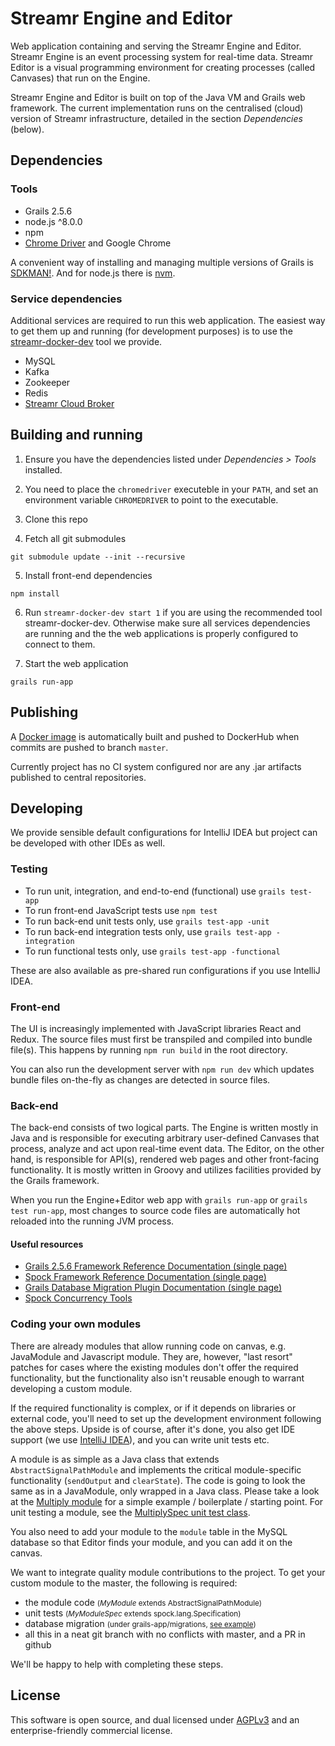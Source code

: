 # Streamr Engine and Editor

Web application containing and serving the Streamr Engine and Editor. Streamr Engine is an event processing system for real-time data. Streamr Editor is a visual programming environment for creating processes (called Canvases) that run on the Engine. 

Streamr Engine and Editor is built on top of the Java VM and Grails web framework. The current implementation runs on the centralised (cloud) version of Streamr infrastructure, detailed in the section *Dependencies* (below). 

## Dependencies

### Tools
- Grails 2.5.6
- node.js ^8.0.0
- npm
- [Chrome Driver](https://code.google.com/p/selenium/wiki/ChromeDriver) and Google Chrome

A convenient way of installing and managing multiple versions of Grails is [SDKMAN!](http://sdkman.io/install.html). And for node.js there is [nvm](https://github.com/creationix/nvm).

### Service dependencies

Additional services are required to run this web application. The easiest way to get them up and running (for development purposes) is to use the [streamr-docker-dev](https://github.com/streamr-dev/streamr-docker-dev) tool we provide.

- MySQL
- Kafka
- Zookeeper
- Redis
- [Streamr Cloud Broker](https://github.com/streamr-dev/cloud-broker)

## Building and running

1. Ensure you have the dependencies listed under *Dependencies > Tools* installed.

2. You need to place the `chromedriver` executeble in your `PATH`, and set an environment variable `CHROMEDRIVER` to point to the executable.

3. Clone this repo

4. Fetch all git submodules 
```
git submodule update --init --recursive
```
5. Install front-end dependencies
```
npm install
```

6. Run `streamr-docker-dev start 1` if you are using the recommended tool streamr-docker-dev. Otherwise make sure all services dependencies are running and the the web applications is properly configured to connect to them.

7. Start the web application
```
grails run-app
```

## Publishing
A [Docker image](https://hub.docker.com/r/streamr/broker/) is automatically built and pushed to DockerHub when commits
are pushed to branch `master`.

Currently project has no CI system configured nor are any .jar artifacts published to central repositories.

## Developing

We provide sensible default configurations for IntelliJ IDEA but project can be developed with other IDEs as well.

### Testing

- To run unit, integration, and end-to-end (functional) use `grails test-app`
- To run front-end JavaScript tests use `npm test`
- To run back-end unit tests only, use `grails test-app -unit`
- To run back-end integration tests only, use `grails test-app -integration`
- To run functional tests only, use `grails test-app -functional`

These are also available as pre-shared run configurations if you use IntelliJ IDEA.

### Front-end

The UI is increasingly implemented with JavaScript libraries React and Redux. The source files must first be transpiled and compiled into bundle file(s). This happens by running `npm run build` in the root directory.

You can also run the development server with `npm run dev` which updates bundle files on-the-fly as changes are detected in source files.

### Back-end

The back-end consists of two logical parts. The Engine is written mostly in Java and is responsible for executing arbitrary user-defined Canvases that process, analyze and act upon real-time event data. The Editor, on the other hand, is responsible for API(s), rendered web pages and other front-facing functionality. It is mostly written in Groovy and utilizes facilities provided by the Grails framework.

When you run the Engine+Editor web app with `grails run-app` or `grails test run-app`, most changes to source code files are automatically hot reloaded into the running JVM process.


#### Useful resources
- [Grails 2.5.6 Framework Reference Documentation (single page)](https://grails.github.io/grails2-doc/2.5.6/guide/single.html)
- [Spock Framework Reference Documentation (single page)](http://spockframework.org/spock/docs/1.1/all_in_one.html)
- [Grails Database Migration Plugin Documentation (single page)](http://grails-plugins.github.io/grails-database-migration/1.4.0/guide/single.html)
- [Spock Concurrency Tools](http://spockframework.org/spock/javadoc/1.1/spock/util/concurrent/package-summary.html)

### Coding your own modules

There are already modules that allow running code on canvas, e.g. JavaModule and Javascript module. They are, however, "last resort" patches for cases where the existing modules don't offer the required functionality, but the functionality also isn't reusable enough to warrant developing a custom module.

If the required functionality is complex, or if it depends on libraries or external code, you'll need to set up the development environment following the above steps. Upside is of course, after it's done, you also get IDE support (we use [IntelliJ IDEA](https://www.jetbrains.com/idea/)), and you can write unit tests etc.

A module is as simple as a Java class that extends `AbstractSignalPathModule` and implements the critical module-specific functionality (`sendOutput` and `clearState`). The code is going to look the same as in a JavaModule, only wrapped in a Java class. Please take a look at the [Multiply module](https://github.com/streamr-dev/engine-and-editor/blob/master/src/java/com/unifina/signalpath/simplemath/Multiply.java) for a simple example / boilerplate / starting point. For unit testing a module, see the [MultiplySpec unit test class](https://github.com/streamr-dev/engine-and-editor/blob/master/test/unit/com/unifina/signalpath/simplemath/MultiplySpec.groovy).

You also need to add your module to the `module` table in the MySQL database so that Editor finds your module, and you can add it on the canvas.

We want to integrate quality module contributions to the project. To get your custom module to the master, the following is required:
* the module code <small>(*MyModule* extends AbstractSignalPathModule)</small>
* unit tests <small>(*MyModuleSpec* extends spock.lang.Specification)</small>
* database migration <small>(under grails-app/migrations, [see example](https://github.com/streamr-dev/engine-and-editor/blob/master/grails-app/migrations/core/2017-03-08-list-to-events-module.groovy))</small>
* all this in a neat git branch with no conflicts with master, and a PR in github

We'll be happy to help with completing these steps.

## License

This software is open source, and dual licensed under [AGPLv3](https://www.gnu.org/licenses/agpl.html) and an enterprise-friendly commercial license.
